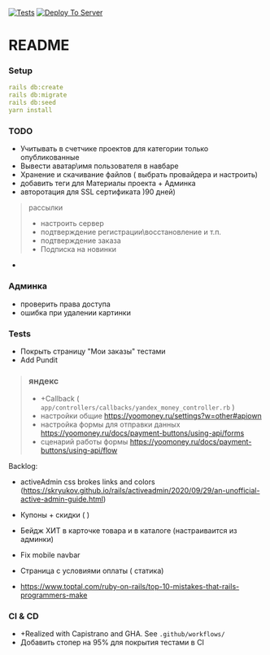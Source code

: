 [![Tests](https://github.com/sasha370/project_store/actions/workflows/ci.yml/badge.svg)](https://github.com/sasha370/project_store/actions/workflows/ci.yml) [![Deploy To Server](https://github.com/sasha370/project_store/actions/workflows/deploy.yml/badge.svg)](https://github.com/sasha370/project_store/actions/workflows/deploy.yml)

# README

### Setup
```yaml
rails db:create
rails db:migrate
rails db:seed
yarn install
```

### TODO


- Учитывать в счетчике проектов для категории только опубликованные 
- Вывести аватар\имя пользователя в навбаре
- Хранение и скачивание файлов ( выбрать провайдера и настроить)
- добавить теги для Материалы проекта + Админка
- авторотация для SSL сертификата )90 дней)

> рассылки
> - настроить сервер
>- подтверждение регистрации\восстановление и т.п.
>- подтверждение заказа
>- Подписка на новинки
- 

### Админка
- проверить права доступа
- ошибка при удалении картинки


### Tests
- Покрыть страницу "Мои заказы" тестами
- Add Pundit 

> ### яндекс
> - +Callback  ( `app/controllers/callbacks/yandex_money_controller.rb` )
>- настройки общие https://yoomoney.ru/settings?w=other#apiown
>- настройка формы для отправки данных https://yoomoney.ru/docs/payment-buttons/using-api/forms
>- сценарий работы формы https://yoomoney.ru/docs/payment-buttons/using-api/flow


Backlog: 
- activeAdmin css brokes links and colors  (https://skryukov.github.io/rails/activeadmin/2020/09/29/an-unofficial-active-admin-guide.html)

- Купоны + скидки ( )
- Бейдж ХИТ в карточке товара и в каталоге (настраиваится из админки)
- Fix mobile navbar
- Страница с условиями оплаты ( статика)
- https://www.toptal.com/ruby-on-rails/top-10-mistakes-that-rails-programmers-make


### CI & CD
 - +Realized with Capistrano and GHA. See `.github/workflows/`
 - Добавить стопер на 95% для покрытия тестами в CI

